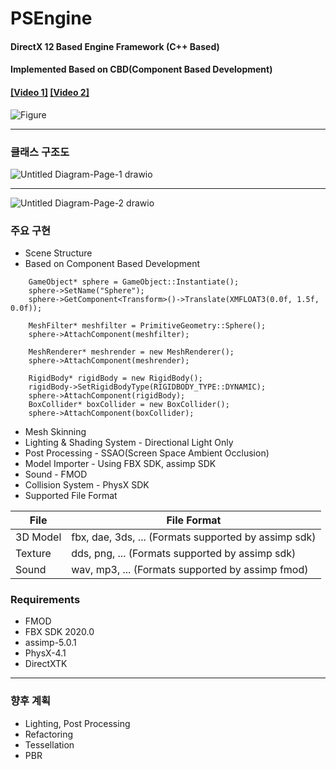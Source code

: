# PSEngine
#### DirectX 12 Based Engine Framework (C++ Based)
#### Implemented Based on CBD(Component Based Development)
#### [[Video 1]](https://youtu.be/6k3URDt5IMU)   [[Video 2]](https://youtu.be/jgJ7R8a4eA8)
![Figure](https://user-images.githubusercontent.com/93682690/140207131-0314c2bf-5d2c-4db7-9cfd-03f2497dc27f.png)
***
### 클래스 구조도

![Untitled Diagram-Page-1 drawio](https://user-images.githubusercontent.com/93682690/144719756-9982674c-7143-4d4e-8202-12079cb0cfdd.png)

---

![Untitled Diagram-Page-2 drawio](https://user-images.githubusercontent.com/93682690/144719774-86810c9b-b42e-4a6b-94bb-02e4aa143ea5.png)

### 주요 구현 
* Scene Structure
* Based on Component Based Development

```
	GameObject* sphere = GameObject::Instantiate();
	sphere->SetName("Sphere");
	sphere->GetComponent<Transform>()->Translate(XMFLOAT3(0.0f, 1.5f, 0.0f));

	MeshFilter* meshfilter = PrimitiveGeometry::Sphere();
	sphere->AttachComponent(meshfilter);

	MeshRenderer* meshrender = new MeshRenderer();
	sphere->AttachComponent(meshrender);

	RigidBody* rigidBody = new RigidBody();
	rigidBody->SetRigidBodyType(RIGIDBODY_TYPE::DYNAMIC);
	sphere->AttachComponent(rigidBody);
	BoxCollider* boxCollider = new BoxCollider();
	sphere->AttachComponent(boxCollider);
```
* Mesh Skinning
* Lighting & Shading System - Directional Light Only
* Post Processing - SSAO(Screen Space Ambient Occlusion)
* Model Importer - Using FBX SDK, assimp SDK
* Sound - FMOD
* Collision System - PhysX SDK 
* Supported File Format

File|File Format
|---|---|
|3D Model|fbx, dae, 3ds, ... (Formats supported by assimp sdk)
|Texture|dds, png, ... (Formats supported by assimp sdk)
|Sound|wav, mp3, ... (Formats supported by assimp fmod)

### Requirements
* FMOD
* FBX SDK 2020.0
* assimp-5.0.1
* PhysX-4.1
* DirectXTK

***

### 향후 계획
* Lighting, Post Processing
* Refactoring
* Tessellation
* PBR
